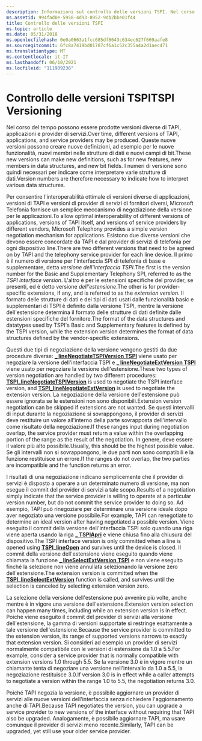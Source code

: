 ```yaml
---
description: Informazioni sul controllo delle versioni TSPI. Nel corso del tempo possono essere prodotte versioni diverse di TAPI, applicazioni e provider di servizi.
ms.assetid: 994fad0e-5958-4d93-8952-9db2bbe01f44
title: Controllo delle versioni TSPI
ms.topic: article
ms.date: 05/31/2018
ms.openlocfilehash: 0e0a0663a1fcc685df8643c634ec627f669aafe8
ms.sourcegitcommit: 6fc8a7419bd01787cf6a1c52c355a4a2d1aec471
ms.translationtype: MT
ms.contentlocale: it-IT
ms.lasthandoff: 06/10/2021
ms.locfileid: "111989236"
---
```

# <a name="tspi-versioning"></a><span data-ttu-id="34807-104">Controllo delle versioni TSPI</span><span class="sxs-lookup"><span data-stu-id="34807-104">TSPI Versioning</span></span>

<span data-ttu-id="34807-105">Nel corso del tempo possono essere prodotte versioni diverse di TAPI, applicazioni e provider di servizi.</span><span class="sxs-lookup"><span data-stu-id="34807-105">Over time, different versions of TAPI, applications, and service providers may be produced.</span></span> <span data-ttu-id="34807-106">Queste nuove versioni possono creare nuove definizioni, ad esempio per le nuove funzionalità, nuovi membri nelle strutture di dati e nuovi campi di bit.</span><span class="sxs-lookup"><span data-stu-id="34807-106">These new versions can make new definitions, such as for new features, new members in data structures, and new bit fields.</span></span> <span data-ttu-id="34807-107">I numeri di versione sono quindi necessari per indicare come interpretare varie strutture di dati.</span><span class="sxs-lookup"><span data-stu-id="34807-107">Version numbers are therefore necessary to indicate how to interpret various data structures.</span></span>

<span data-ttu-id="34807-108">Per consentire l'interoperabilità ottimale di versioni diverse di applicazioni, versioni di TAPI e versioni di provider di servizi di fornitori diversi, Microsoft Telefonia fornisce un semplice meccanismo di negoziazione della versione per le applicazioni.</span><span class="sxs-lookup"><span data-stu-id="34807-108">To allow optimal interoperability of different versions of applications, versions of TAPI itself, and versions of service providers by different vendors, Microsoft Telephony provides a simple version negotiation mechanism for applications.</span></span> <span data-ttu-id="34807-109">Esistono due diverse versioni che devono essere concordate da TAPI e dal provider di servizi di telefonia per ogni dispositivo line.</span><span class="sxs-lookup"><span data-stu-id="34807-109">There are two different versions that need to be agreed on by TAPI and the telephony service provider for each line device.</span></span> <span data-ttu-id="34807-110">Il primo è il numero di versione per l'interfaccia SPI di telefonia di base e supplementare, detta *versione dell'interfaccia TSPI.*</span><span class="sxs-lookup"><span data-stu-id="34807-110">The first is the version number for the Basic and Supplementary Telephony SPI, referred to as the *TSPI interface version*.</span></span> <span data-ttu-id="34807-111">L'altro è per le estensioni specifiche del provider, se presenti, ed è detto versione *dell'estensione*.</span><span class="sxs-lookup"><span data-stu-id="34807-111">The other is for provider-specific extensions, if any, and is referred to as the *extension version*.</span></span> <span data-ttu-id="34807-112">Il formato delle strutture di dati e dei tipi di dati usati dalle funzionalità basic e supplementari di TSPI è definito dalla versione TSPI, mentre la versione dell'estensione determina il formato delle strutture di dati definite dalle estensioni specifiche del fornitore.</span><span class="sxs-lookup"><span data-stu-id="34807-112">The format of the data structures and datatypes used by TSPI's Basic and Supplementary features is defined by the TSPI version, while the extension version determines the format of data structures defined by the vendor-specific extensions.</span></span>

<span data-ttu-id="34807-113">Questi due tipi di negoziazione della versione vengono gestiti da due procedure diverse: [**\_ lineNegotiateTSPIVersion TSPI**](/windows/win32/api/tspi/nf-tspi-tspi_linenegotiatetspiversion) viene usato per negoziare la versione dell'interfaccia TSPI e [**\_ lineNegotiateExtVersion TSPI**](/windows/win32/api/tspi/nf-tspi-tspi_linenegotiateextversion) viene usato per negoziare la versione dell'estensione.</span><span class="sxs-lookup"><span data-stu-id="34807-113">These two types of version negotiation are handled by two different procedures: [**TSPI\_lineNegotiateTSPIVersion**](/windows/win32/api/tspi/nf-tspi-tspi_linenegotiatetspiversion) is used to negotiate the TSPI interface version, and [**TSPI\_lineNegotiateExtVersion**](/windows/win32/api/tspi/nf-tspi-tspi_linenegotiateextversion) is used to negotiate the extension version.</span></span> <span data-ttu-id="34807-114">La negoziazione della versione dell'estensione può essere ignorata se le estensioni non sono disponibili.</span><span class="sxs-lookup"><span data-stu-id="34807-114">Extension version negotiation can be skipped if extensions are not wanted.</span></span> <span data-ttu-id="34807-115">Se questi intervalli di input durante la negoziazione si sovrappongono, il provider di servizi deve restituire un valore all'interno della parte sovrapposta dell'intervallo come risultato della negoziazione.</span><span class="sxs-lookup"><span data-stu-id="34807-115">If these ranges input during negotiation overlap, the service provider must return a value within the overlapping portion of the range as the result of the negotiation.</span></span> <span data-ttu-id="34807-116">In genere, deve essere il valore più alto possibile.</span><span class="sxs-lookup"><span data-stu-id="34807-116">Usually, this should be the highest possible value.</span></span> <span data-ttu-id="34807-117">Se gli intervalli non si sovrappongono, le due parti non sono compatibili e la funzione restituisce un errore.</span><span class="sxs-lookup"><span data-stu-id="34807-117">If the ranges do not overlap, the two parties are incompatible and the function returns an error.</span></span>

<span data-ttu-id="34807-118">I risultati di una negoziazione indicano semplicemente che il provider di servizi è disposto a operare a un determinato numero di versione, ma non esegue il commit del provider di servizi a tale scopo.</span><span class="sxs-lookup"><span data-stu-id="34807-118">Results of a negotiation simply indicate that the service provider is willing to operate at a particular version number, but do not commit the service provider to doing so.</span></span> <span data-ttu-id="34807-119">Ad esempio, TAPI può rinegoziare per determinare una versione ideale dopo aver negoziato una versione possibile.</span><span class="sxs-lookup"><span data-stu-id="34807-119">For example, TAPI can renegotiate to determine an ideal version after having negotiated a possible version.</span></span> <span data-ttu-id="34807-120">Viene eseguito il commit della versione dell'interfaccia TSPI solo quando una riga viene aperta usando la riga [**\_ TSPIApri**](/windows/win32/api/tspi/nf-tspi-tspi_lineopen) e viene chiusa fino alla chiusura del dispositivo.</span><span class="sxs-lookup"><span data-stu-id="34807-120">The TSPI interface version is only committed when a line is opened using [**TSPI\_lineOpen**](/windows/win32/api/tspi/nf-tspi-tspi_lineopen) and survives until the device is closed.</span></span> <span data-ttu-id="34807-121">Il commit della versione dell'estensione viene eseguito quando viene chiamata la funzione [**\_ lineSelectExtVersion TSPI**](/windows/win32/api/tspi/nf-tspi-tspi_lineselectextversion) e non viene eseguito finché la selezione non viene annullata selezionando la versione zero dell'estensione.</span><span class="sxs-lookup"><span data-stu-id="34807-121">The extension version is committed when the [**TSPI\_lineSelectExtVersion**](/windows/win32/api/tspi/nf-tspi-tspi_lineselectextversion) function is called, and survives until the selection is canceled by selecting extension version zero.</span></span>

<span data-ttu-id="34807-122">La selezione della versione dell'estensione può avvenire più volte, anche mentre è in vigore una versione dell'estensione.</span><span class="sxs-lookup"><span data-stu-id="34807-122">Extension version selection can happen many times, including while an extension version is in effect.</span></span> <span data-ttu-id="34807-123">Poiché viene eseguito il commit del provider di servizi alla versione dell'estensione, la gamma di versioni supportate si restringe esattamente a tale versione dell'estensione.</span><span class="sxs-lookup"><span data-stu-id="34807-123">Because the service provider is committed to the extension version, its range of supported versions narrows to exactly that extension version.</span></span> <span data-ttu-id="34807-124">Si consideri ad esempio un provider di servizi normalmente compatibile con le versioni di estensione da 1.0 a 5.5.</span><span class="sxs-lookup"><span data-stu-id="34807-124">For example, consider a service provider that is normally compatible with extension versions 1.0 through 5.5.</span></span> <span data-ttu-id="34807-125">Se la versione 3.0 è in vigore mentre un chiamante tenta di negoziare una versione nell'intervallo da 1.0 a 5.5, la negoziazione restituisce 3.0.</span><span class="sxs-lookup"><span data-stu-id="34807-125">If version 3.0 is in effect while a caller attempts to negotiate a version within the range 1.0 to 5.5, the negotiation returns 3.0.</span></span>

<span data-ttu-id="34807-126">Poiché TAPI negozia la versione, è possibile aggiornare un provider di servizi alle nuove versioni dell'interfaccia senza richiedere l'aggiornamento anche di TAPI.</span><span class="sxs-lookup"><span data-stu-id="34807-126">Because TAPI negotiates the version, you can upgrade a service provider to new versions of the interface without requiring that TAPI also be upgraded.</span></span> <span data-ttu-id="34807-127">Analogamente, è possibile aggiornare TAPI, ma usare comunque il provider di servizi meno recente.</span><span class="sxs-lookup"><span data-stu-id="34807-127">Similarly, TAPI can be upgraded, yet still use your older service provider.</span></span>

 

 
